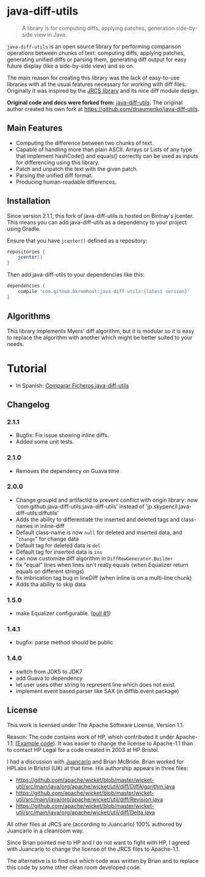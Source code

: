 # java-diff-utils

> A library is for computing diffs, applying patches, generation side-by-side view in Java.

`java-diff-utils` is an open source library for performing comparison operations between chunks of text: computing diffs, applying patches, generating unified diffs or parsing them, generating diff output for easy future display (like a side-by-side view) and so on.

The main reason for creating this library was the lack of easy-to-use libraries with all the usual features necessary for working with diff files.
Originally it was inspired by the [JRCS library](https://bitbucket.org/apalala/jrcs) and its nice diff module design.

**Original code and docs were forked from:** [java-diff-utils](https://code.google.com/p/java-diff-utils/).
The original author created his own fork at <https://github.com/dnaumenko/java-diff-utils>.

## Main Features

* Computing the difference between two chunks of text.
* Capable of handling more than plain ASCII. Arrays or Lists of any type that implement hashCode() and equals() correctly can be used as inputs for differencing using this library.
* Patch and unpatch the text with the given patch.
* Parsing the unified diff format.
* Producing human-readable differences.

## Installation

Since version 2.1.1, this fork of java-diff-utils is hosted on Bintray's jcenter. This means you can add java-diff-utils as a dependency to your project using Gradle.

Ensure that you have `jcenter()` defined as a repository:
```groovy
repositories {
    jcenter()
}
```

Then add java-diff-utils to your dependencies like this:
```groovy
dependencies {
    compile 'com.github.bkromhout:java-diff-utils:{latest version}'
}
```

## Algorithms

This library implements Myers' diff algorithm, but it is modular so it is easy to replace the algorithm with another which might be better suited to your needs.

# Tutorial

* In Spanish: [Comparar Ficheros java-diff-utils](https://www.adictosaltrabajo.com/tutoriales/comparar-ficheros-java-diff-utils/)

## Changelog

### 2.1.1

- Bugfix: Fix issue showing inline diffs.
- Added some unit tests.

### 2.1.0

- Removes the dependency on Guava time

### 2.0.0

- Change groupId and artifactId to prevent conflict with origin library: now 'com.github.java-diff-utils:java-diff-utils' instead of 'jp.skypencil.java-diff-utils:diffutils'
- Adds the ability to differentiate the inserted and deleted tags and class-names in inline-diff
- Default class-name is now `null` for deleted and inserted data, and "`change`" for change data
- Default tag for deleted data is `del`
- Default tag for inserted data is `ins`
- can now customize diff algorithm in `DiffRowGenerator.Builder`
- fix "equal" lines when lines isn't really equals (when Equalizer return equals on different strings)
- fix imbrication tag bug in lineDiff (when inline is on a multi-line chunk)
- Adds tha ability to skip data

### 1.5.0

- make Equalizer configurable. ([pull #1](https://github.com/eller86/java-diff-utils/pull/1))

### 1.4.1

- bugfix: parse method should be public

### 1.4.0

- switch from JDK5 to JDK7
- add Guava to dependency
- let user uses other string to represent line which does not exist
- implement event based parser like SAX (in difflib.event package)

## License

This work is licensed under The Apache Software License, Version 1.1.

Reason: The code contains work of HP, which contributed it under Apache-1.1.
[[Example code](https://github.com/apache/wicket/blob/master/wicket-util/src/main/java/org/apache/wicket/util/diff/Delta.java)).
It was easier to change the license to Apache-1.1 than to contact HP Legal for a code created in 2003 at HP Bristol.

I had a discussion with [Juancarlo](https://bitbucket.org/apalala/) and Brian McBride.
Brian worked for HPLabs in Bristol (UK) at that time. His authorship appears in three files:

- https://github.com/apache/wicket/blob/master/wicket-util/src/main/java/org/apache/wicket/util/diff/DiffAlgorithm.java
- https://github.com/apache/wicket/blob/master/wicket-util/src/main/java/org/apache/wicket/util/diff/Revision.java
- https://github.com/apache/wicket/blob/master/wicket-util/src/main/java/org/apache/wicket/util/diff/Delta.java

All other files at JRCS are (according to Juancarlo) 100% authored by Juancarlo in a cleanroom way.

Since Brian pointed me to HP and I do not want to fight with HP, I agreed with Juancarlo to change the license of the JRCS files to Apache-1.1.

The alternative is to find out which code was written by Brian and to replace this code by some other clean room developed code.
